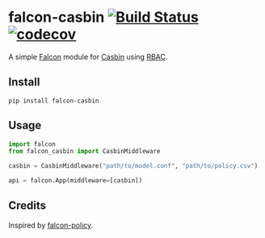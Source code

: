# falcon-casbin [![Build Status](https://travis-ci.com/alexferl/falcon-casbin.svg?branch=master)](https://app.travis-ci.com/github/alexferl/falcon-casbin) [![codecov](https://codecov.io/gh/alexferl/falcon-casbin/branch/master/graph/badge.svg)](https://codecov.io/gh/alexferl/falcon-casbin)

A simple [Falcon](https://github.com/falconry/falcon) module for [Casbin](https://casbin.org/) using
[RBAC](https://casbin.org/docs/en/rbac).


## Install
```shell
pip install falcon-casbin
```

## Usage
```python
import falcon
from falcon_casbin import CasbinMiddleware

casbin = CasbinMiddleware("path/to/model.conf", "path/to/policy.csv")

api = falcon.App(middleware=[casbin])
```

## Credits
Inspired by [falcon-policy](https://github.com/falconry/falcon-policy).
